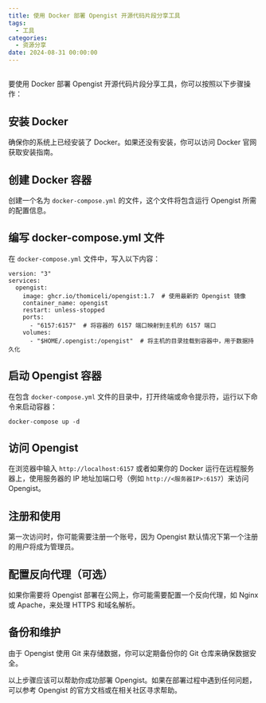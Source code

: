 ```yaml
---
title: 使用 Docker 部署 Opengist 开源代码片段分享工具
tags:
  - 工具
categories:
  - 资源分享
date: 2024-08-31 00:00:00
---
```


> 

<!-- more -->

## 

要使用 Docker 部署 Opengist 开源代码片段分享工具，你可以按照以下步骤操作：

## 安装 Docker

确保你的系统上已经安装了 Docker。如果还没有安装，你可以访问 Docker 官网获取安装指南。

## 创建 Docker 容器

创建一个名为 `docker-compose.yml` 的文件，这个文件将包含运行 Opengist 所需的配置信息。

## 编写 docker-compose.yml 文件

在 `docker-compose.yml` 文件中，写入以下内容：

```
version: "3"
services:
  opengist:
    image: ghcr.io/thomiceli/opengist:1.7  # 使用最新的 Opengist 镜像
    container_name: opengist
    restart: unless-stopped
    ports:
      - "6157:6157"  # 将容器的 6157 端口映射到主机的 6157 端口
    volumes:
      - "$HOME/.opengist:/opengist"  # 将主机的目录挂载到容器中，用于数据持久化
```

## 启动 Opengist 容器

在包含 `docker-compose.yml` 文件的目录中，打开终端或命令提示符，运行以下命令来启动容器：

```
docker-compose up -d
```

## 访问 Opengist

在浏览器中输入 `http://localhost:6157` 或者如果你的 Docker 运行在远程服务器上，使用服务器的 IP 地址加端口号（例如 `http://<服务器IP>:6157`）来访问 Opengist。

## 注册和使用

第一次访问时，你可能需要注册一个账号，因为 Opengist 默认情况下第一个注册的用户将成为管理员。

## 配置反向代理（可选）

如果你需要将 Opengist 部署在公网上，你可能需要配置一个反向代理，如 Nginx 或 Apache，来处理 HTTPS 和域名解析。

## 备份和维护

由于 Opengist 使用 Git 来存储数据，你可以定期备份你的 Git 仓库来确保数据安全。

以上步骤应该可以帮助你成功部署 Opengist。如果在部署过程中遇到任何问题，可以参考 Opengist 的官方文档或在相关社区寻求帮助。